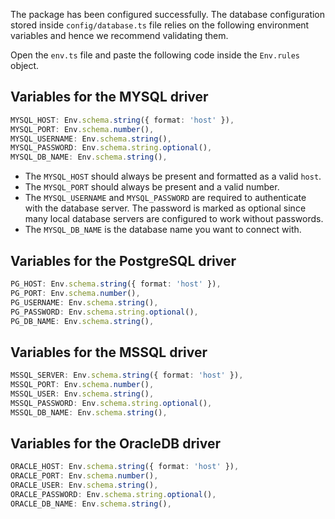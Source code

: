 The package has been configured successfully. The database configuration stored inside `config/database.ts` file relies on the following environment variables and hence we recommend validating them.

Open the `env.ts` file and paste the following code inside the `Env.rules` object.

## Variables for the MYSQL driver

```ts
MYSQL_HOST: Env.schema.string({ format: 'host' }),
MYSQL_PORT: Env.schema.number(),
MYSQL_USERNAME: Env.schema.string(),
MYSQL_PASSWORD: Env.schema.string.optional(),
MYSQL_DB_NAME: Env.schema.string(),
```

- The `MYSQL_HOST` should always be present and formatted as a valid `host`.
- The `MYSQL_PORT` should always be present and a valid number.
- The `MYSQL_USERNAME` and `MYSQL_PASSWORD` are required to authenticate with the database server. The password is marked as optional since many local database servers are configured to work without passwords.
- The `MYSQL_DB_NAME` is the database name you want to connect with.

## Variables for the PostgreSQL driver

```ts
PG_HOST: Env.schema.string({ format: 'host' }),
PG_PORT: Env.schema.number(),
PG_USERNAME: Env.schema.string(),
PG_PASSWORD: Env.schema.string.optional(),
PG_DB_NAME: Env.schema.string(),
```

## Variables for the MSSQL driver

```ts
MSSQL_SERVER: Env.schema.string({ format: 'host' }),
MSSQL_PORT: Env.schema.number(),
MSSQL_USER: Env.schema.string(),
MSSQL_PASSWORD: Env.schema.string.optional(),
MSSQL_DB_NAME: Env.schema.string(),
```

## Variables for the OracleDB driver

```ts
ORACLE_HOST: Env.schema.string({ format: 'host' }),
ORACLE_PORT: Env.schema.number(),
ORACLE_USER: Env.schema.string(),
ORACLE_PASSWORD: Env.schema.string.optional(),
ORACLE_DB_NAME: Env.schema.string(),
```
